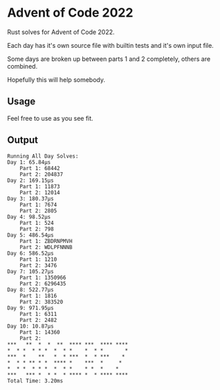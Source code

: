 
# Advent of Code 2022

Rust solves for Advent of Code 2022.

Each day has it's own source file with builtin tests and it's own input file.

Some days are broken up between parts 1 and 2 completely, others are combined.

Hopefully this will help somebody.

## Usage
Feel free to use as you see fit.

## Output
```
Running All Day Solves:
Day 1: 65.84µs 
	Part 1: 68442
	Part 2: 204837
Day 2: 169.15µs 
	Part 1: 11873
	Part 2: 12014
Day 3: 180.37µs 
	Part 1: 7674
	Part 2: 2805
Day 4: 98.52µs 
	Part 1: 524
	Part 2: 798
Day 5: 486.54µs 
	Part 1: ZBDRNPMVH
	Part 2: WDLPFNNNB
Day 6: 586.52µs 
	Part 1: 1210
	Part 2: 3476
Day 7: 105.27µs 
	Part 1: 1350966
	Part 2: 6296435
Day 8: 522.77µs 
	Part 1: 1816
	Part 2: 383520
Day 9: 971.95µs 
	Part 1: 6311
	Part 2: 2482
Day 10: 10.87µs 
	Part 1: 14360
	Part 2: 
***   **  *  *  **  **** ***  **** **** 
*  * *  * * *  *  * *    *  * *       * 
***  *    **   *  * ***  *  * ***    *  
*  * * ** * *  **** *    ***  *     *   
*  * *  * * *  *  * *    * *  *    *    
***   *** *  * *  * **** *  * **** **** 
Total Time: 3.20ms
```